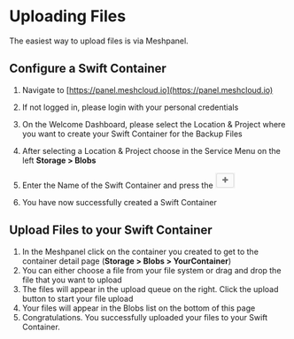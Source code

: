 # Uploading Files

The easiest way to upload files is via Meshpanel.

## Configure a Swift Container

1. Navigate to [https://panel.meshcloud.io](https://panel.meshcloud.io)

2. If not logged in, please login with your personal credentials

3. On the Welcome Dashboard, please select the Location & Project where you want to create your Swift Container for the Backup Files

4. After selecting a Location & Project choose in the Service Menu on the left **Storage &gt; Blobs**

5. Enter the Name of the Swift Container and press the ![](/assets/plus-sign.png)

6. You have now successfully created a Swift Container

## Upload Files to your Swift Container

1. In the Meshpanel click on the container you created to get to the container detail page \(**Storage &gt; Blobs &gt; YourContainer**\)
2. You can either choose a file from your file system or drag and drop the file that you want to upload
3. The files will appear in the upload queue on the right. Click the upload button to start your file upload
4. Your files will appear in the Blobs list on the bottom of this page
5. Congratulations. You successfully uploaded your files to your Swift Container.



